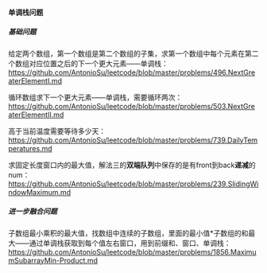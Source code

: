#### 单调栈问题

##### 基础问题

给定两个数组，第一个数组是第二个数组的子集，求第一个数组中每个元素在第二个数组对应位置之后的下一个更大元素——单调栈：https://github.com/AntonioSu/leetcode/blob/master/problems/496.NextGreaterElementI.md

循环数组求下一个更大元素——单调栈，需要循环两次：https://github.com/AntonioSu/leetcode/blob/master/problems/503.NextGreaterElementII.md

高于当前温度需要等待多少天：https://github.com/AntonioSu/leetcode/blob/master/problems/739.DailyTemperatures.md

求固定长度窗口内的最大值，解法三的**双端队列**中保存的是有front到back**递减**的num：https://github.com/AntonioSu/leetcode/blob/master/problems/239.SlidingWindowMaximum.md



##### 进一步融合问题

子数组最小乘积的最大值，找数组中连续的子数组，里面的最小值*子数组的和最大——通过单调栈获取到每个值左右窗口，用到前缀和、窗口、单调栈：https://github.com/AntonioSu/leetcode/blob/master/problems/1856.MaximumSubarrayMin-Product.md

